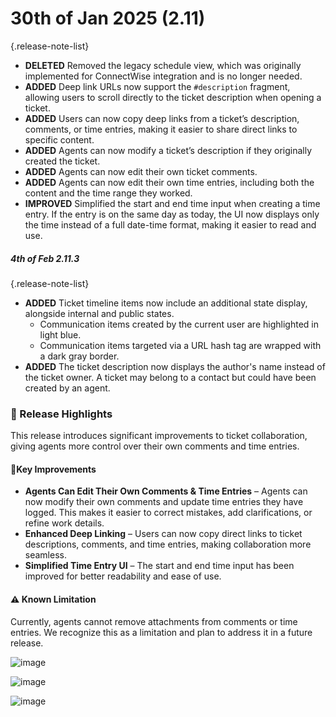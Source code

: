 # 30th of Jan 2025 (2.11)
{.release-note-list}
- **DELETED** Removed the legacy schedule view, which was originally implemented for ConnectWise integration and is no longer needed.  
- **ADDED** Deep link URLs now support the `#description` fragment, allowing users to scroll directly to the ticket description when opening a ticket.  
- **ADDED** Users can now copy deep links from a ticket’s description, comments, or time entries, making it easier to share direct links to specific content.  
- **ADDED** Agents can now modify a ticket’s description if they originally created the ticket.  
- **ADDED** Agents can now edit their own ticket comments.  
- **ADDED** Agents can now edit their own time entries, including both the content and the time range they worked.  
- **IMPROVED** Simplified the start and end time input when creating a time entry. If the entry is on the same day as today, the UI now displays only the time instead of a full date-time format, making it easier to read and use.

##### 4th of Feb 2.11.3
{.release-note-list}
- **ADDED** Ticket timeline items now include an additional state display, alongside internal and public states.  
  - Communication items created by the current user are highlighted in light blue.
  - Communication items targeted via a URL hash tag are wrapped with a dark gray border.
- **ADDED** The ticket description now displays the author's name instead of the ticket owner. A ticket may belong to a contact but could have been created by an agent.

### 🚀 Release Highlights

This release introduces significant improvements to ticket collaboration, giving agents more control over their own comments and time entries.

#### 🔹Key Improvements
- **Agents Can Edit Their Own Comments & Time Entries** – Agents can now modify their own comments and update time entries they have logged. This makes it easier to correct mistakes, add clarifications, or refine work details.
- **Enhanced Deep Linking** – Users can now copy direct links to ticket descriptions, comments, and time entries, making collaboration more seamless.
- **Simplified Time Entry UI** – The start and end time input has been improved for better readability and ease of use.

#### ⚠️ Known Limitation

Currently, agents cannot remove attachments from comments or time entries. We recognize this as a limitation and plan to address it in a future release.

![image](https://github.com/user-attachments/assets/49b11a21-9f20-4cea-b213-acef240a4939)

![image](https://github.com/user-attachments/assets/2072e7ef-76dc-4d90-8165-5018e2e1b0fc)

![image](https://github.com/user-attachments/assets/0cca7a5c-7663-424b-bc63-c52d8bd66f56)
